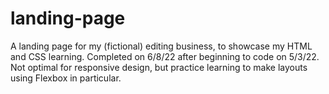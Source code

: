 # landing-page
A landing page for my (fictional) editing business, to showcase my HTML and CSS learning.
Completed on 6/8/22 after beginning to code on 5/3/22. Not optimal for responsive design, but practice learning to make layouts using Flexbox in particular.
